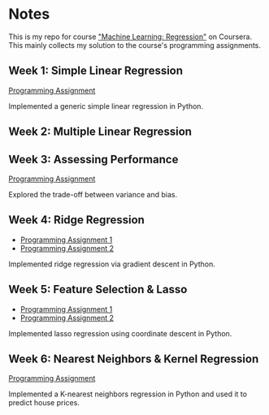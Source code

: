 # Notes

This is my repo for course ["Machine Learning: Regression"](https://www.coursera.org/learn/ml-regression) on Coursera. This mainly collects my solution to the course's programming assignments.

## Week 1: Simple Linear Regression

[Programming Assignment](https://github.com/ywang89/coursera_ml_regression/blob/master/week-1/week-1-simple-regression-assignment.ipynb)

Implemented a generic simple linear regression in Python.

## Week 2: Multiple Linear Regression

## Week 3: Assessing Performance

[Programming Assignment](https://github.com/ywang89/coursera_ml_regression/blob/master/week-3/week-3-polynomial-regression-assignment.ipynb)

Explored the trade-off between variance and bias.

## Week 4: Ridge Regression

* [Programming Assignment 1](https://github.com/ywang89/coursera_ml_regression/blob/master/week-4/week-4-ridge-regression-assignment-1.ipynb)
* [Programming Assignment 2](https://github.com/ywang89/coursera_ml_regression/blob/master/week-4/week-4-ridge-regression-assignment-2.ipynb)

Implemented ridge regression via gradient descent in Python.

## Week 5: Feature Selection & Lasso

* [Programming Assignment 1](https://github.com/ywang89/coursera_ml_regression/blob/master/week-5/week-5-lasso-assignment-1.ipynb)
* [Programming Assignment 2](https://github.com/ywang89/coursera_ml_regression/blob/master/week-5/week-5-lasso-assignment-2.ipynb)

Implemented lasso regression using coordinate descent in Python.

## Week 6: Nearest Neighbors & Kernel Regression

[Programming Assignment](https://github.com/ywang89/coursera_ml_regression/blob/master/week-6/week-6-local-regression-assignment.ipynb)

Implemented a K-nearest neighbors regression in Python and used it to predict house prices.

